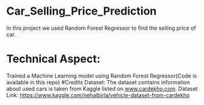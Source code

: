 # Car_Selling_Price_Prediction
In this project we used Random Forest Regressor to find the selling price of car. 
# Technical Aspect:
Trained a Machine Learning model using Random Forest Regressor(Code is available in this repo)
#Credits
Dataset: The dataset contains information about used cars is taken from Kaggle listed on www.cardekho.com.
Dataset Link: https://www.kaggle.com/nehalbirla/vehicle-dataset-from-cardekho
